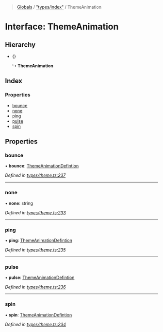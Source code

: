 > [Globals](../README.md) / ["types/index"](../modules/_types_index_.md) / ThemeAnimation

# Interface: ThemeAnimation

## Hierarchy

- {}

  ↳ **ThemeAnimation**

## Index

### Properties

- [bounce](_types_index_.themeanimation.md#bounce)
- [none](_types_index_.themeanimation.md#none)
- [ping](_types_index_.themeanimation.md#ping)
- [pulse](_types_index_.themeanimation.md#pulse)
- [spin](_types_index_.themeanimation.md#spin)

## Properties

### bounce

• **bounce**: [ThemeAnimationDefintion](../modules/_types_index_.md#themeanimationdefintion)

_Defined in [types/theme.ts:237](https://github.com/kenoxa/beamwind/blob/main/packages/beamwind/src/types/theme.ts#L237)_

---

### none

• **none**: string

_Defined in [types/theme.ts:233](https://github.com/kenoxa/beamwind/blob/main/packages/beamwind/src/types/theme.ts#L233)_

---

### ping

• **ping**: [ThemeAnimationDefintion](../modules/_types_index_.md#themeanimationdefintion)

_Defined in [types/theme.ts:235](https://github.com/kenoxa/beamwind/blob/main/packages/beamwind/src/types/theme.ts#L235)_

---

### pulse

• **pulse**: [ThemeAnimationDefintion](../modules/_types_index_.md#themeanimationdefintion)

_Defined in [types/theme.ts:236](https://github.com/kenoxa/beamwind/blob/main/packages/beamwind/src/types/theme.ts#L236)_

---

### spin

• **spin**: [ThemeAnimationDefintion](../modules/_types_index_.md#themeanimationdefintion)

_Defined in [types/theme.ts:234](https://github.com/kenoxa/beamwind/blob/main/packages/beamwind/src/types/theme.ts#L234)_
